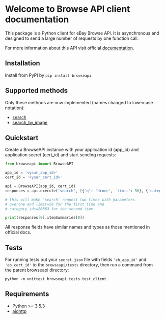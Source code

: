 # Welcome to Browse API client documentation

This package is a Python client for eBay Browse API.
It is asynchronous and designed to send a large number of requests by
one function call.

For more information about this API visit official [documentation](https://developer.ebay.com/api-docs/buy/browse/overview.html).

## Installation
Install from PyPI by `pip install browseapi`

## Supported methods
Only these methods are now implemented (names changed to lowercase notation):

* [search](https://developer.ebay.com/api-docs/buy/browse/resources/item_summary/methods/search)
* [search_by_image](https://developer.ebay.com/api-docs/buy/browse/resources/search_by_image/methods/searchByImage)

## Quickstart
Create a BrowseAPI instance with your application id (app_id)
and application secret (cert_id) and start sending requests:

```python
from browseapi import BrowseAPI

app_id = '<your_app_id>'
cert_id = '<your_cert_id>'

api = BrowseAPI(app_id, cert_id)
responses = api.execute('search', [{'q': 'drone', 'limit': 50}, {'category_ids': 20863}])

# this will make 'search' request two times with parameters
# q=drone and limit=50 for the first time and
# category_ids=20863 for the second time

print(responses[0].itemSummaries[0])
```

All response fields have similar names and types as those mentioned
in official docs.

## Tests
For running tests put your `secret.json` file with fields `'eb_app_id'`
and `'eb_cert_id'` to the `browseapi/tests` directory,
then run a command from the parent browseapi directory:

`python -m unittest browseapi.tests.test_client`

## Requirements
* Python >= 3.5.3
* [aiohttp](https://aiohttp.readthedocs.io/en/stable/)